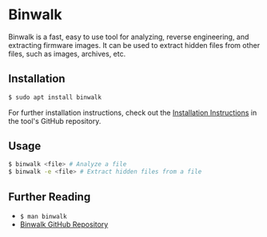 # Binwalk

Binwalk is a fast, easy to use tool for analyzing, reverse engineering, and extracting firmware images. It can be used to extract hidden files from other files, such as images, archives, etc.

## Installation

```bash
$ sudo apt install binwalk
```

For further installation instructions, check out the [Installation Instructions](https://github.com/ReFirmLabs/binwalk/blob/master/INSTALL.md) in the tool's GitHub repository.

## Usage

```bash
$ binwalk <file> # Analyze a file
$ binwalk -e <file> # Extract hidden files from a file
```

## Further Reading

- `$ man binwalk`
- [Binwalk GitHub Repository](https://github.com/ReFirmLabs/binwalk)
